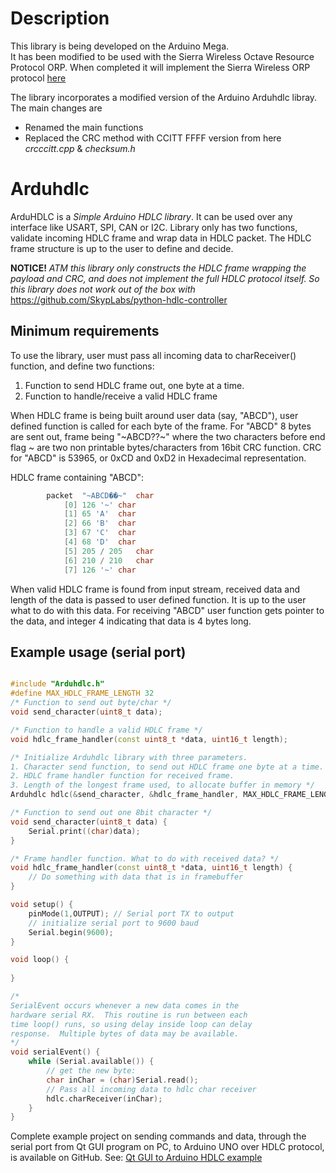# Description

This library is being developed on the Arduino Mega.  
It has been modified to be used with the Sierra Wireless Octave Resource Protocol ORP.
 When completed it will implement the Sierra Wireless ORP protocol
 [here](https://docs.octave.dev/references/edge/octave_resource_protocol/#the-octave-resource-protocol)  
 
The library incorporates  a modified version of the Arduino Arduhdlc libray. The main changes are  
* Renamed the main functions
* Replaced the CRC method with CCITT FFFF version from here *crcccitt.cpp* & *checksum.h*






# Arduhdlc

ArduHDLC is a *Simple Arduino HDLC library*. It can be used over any interface like USART, SPI, CAN or I2C.
Library only has two functions, validate incoming HDLC frame and wrap data in HDLC packet.
The HDLC frame structure is up to the user to define and decide.

**NOTICE!** *ATM this library only constructs the HDLC frame wrapping the payload and CRC,
and does not implement the full HDLC protocol itself. So this library does not work out of the box with*
https://github.com/SkypLabs/python-hdlc-controller

## Minimum requirements
To use the library, user must pass all incoming data to charReceiver() function, and define two functions:
 1. Function to send HDLC frame out, one byte at a time.
 2. Function to handle/receive a valid HDLC frame
 
When HDLC frame is being built around user data (say, "ABCD"),
 user defined function is called for each byte of the frame. For "ABCD" 8 bytes are sent out, frame being "\~ABCD??~" where the two characters before end flag ~ are two non printable bytes/characters from 16bit CRC function. CRC for "ABCD" is 53965, or 0xCD and 0xD2 in Hexadecimal representation.

HDLC frame containing "ABCD":

```cpp
		packet	"~ABCD��~"	char
			[0]	126 '~'	char
			[1]	65 'A'	char
			[2]	66 'B'	char
			[3]	67 'C'	char
			[4]	68 'D'	char
			[5]	205 / 205	char
			[6]	210 / 210	char
			[7]	126 '~'	char
```

When valid HDLC frame is found from input stream, received data and length of the data is passed to user defined function. It is up to the user what to do with this data. For receiving "ABCD" user function gets pointer to the data, and integer 4 indicating that data is 4 bytes long.

## Example usage (serial port)

```cpp

#include "Arduhdlc.h"
#define MAX_HDLC_FRAME_LENGTH 32
/* Function to send out byte/char */
void send_character(uint8_t data);

/* Function to handle a valid HDLC frame */
void hdlc_frame_handler(const uint8_t *data, uint16_t length);

/* Initialize Arduhdlc library with three parameters.
1. Character send function, to send out HDLC frame one byte at a time.
2. HDLC frame handler function for received frame.
3. Length of the longest frame used, to allocate buffer in memory */
Arduhdlc hdlc(&send_character, &hdlc_frame_handler, MAX_HDLC_FRAME_LENGTH);

/* Function to send out one 8bit character */
void send_character(uint8_t data) {
    Serial.print((char)data);
}

/* Frame handler function. What to do with received data? */
void hdlc_frame_handler(const uint8_t *data, uint16_t length) {
    // Do something with data that is in framebuffer
}

void setup() {
    pinMode(1,OUTPUT); // Serial port TX to output
    // initialize serial port to 9600 baud
    Serial.begin(9600);
}

void loop() {
    
}

/*
SerialEvent occurs whenever a new data comes in the
hardware serial RX.  This routine is run between each
time loop() runs, so using delay inside loop can delay
response.  Multiple bytes of data may be available.
*/
void serialEvent() {
    while (Serial.available()) {
        // get the new byte:
        char inChar = (char)Serial.read();
        // Pass all incoming data to hdlc char receiver
        hdlc.charReceiver(inChar);
    }
}
```


Complete example project on sending commands and data, through the serial port from Qt GUI program on PC, to Arduino UNO over HDLC protocol, is available on GitHub.
See: [Qt GUI to Arduino HDLC example](https://github.com/jarkko-hautakorpi/arduhdlc-qt-gui-example)

